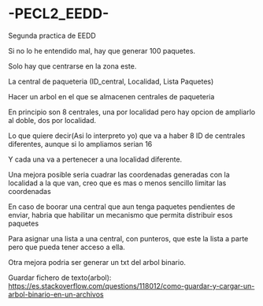 # -PECL2_EEDD-
Segunda practica de EEDD

Si no lo he entendido mal, hay que generar 100 paquetes.

Solo hay que centrarse en la zona este.

La central de paqueteria (ID_central, Localidad, Lista Paquetes)

Hacer un arbol en el que se almacenen centrales de paqueteria

En principio son 8 centrales, una por localidad pero hay opcion de ampliarlo al doble, dos por localidad.

Lo que quiere decir(Asi lo interpreto yo) que va a haber 8 ID de centrales diferentes, aunque si lo ampliamos serian 16

Y cada una va a pertenecer a una localidad diferente.

Una mejora posible seria cuadrar las coordenadas generadas con la localidad a la que van, creo que es mas o menos sencillo limitar las coordenadas

En caso de boorar una central que aun tenga paquetes pendientes de enviar, habria que habilitar un mecanismo que permita distribuir esos paquetes

Para asignar una lista a una central, con punteros, que este la lista a parte pero que pueda tener acceso a ella.

Otra mejora podria ser generar un txt del arbol binario.



Guardar fichero de texto(arbol): https://es.stackoverflow.com/questions/118012/como-guardar-y-cargar-un-arbol-binario-en-un-archivos
